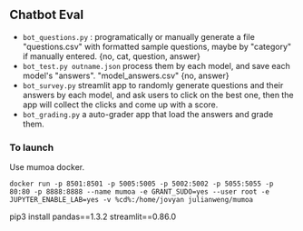 ## Chatbot Eval

- ```bot_questions.py``` : programatically or manually generate a file "questions.csv" with formatted sample questions, maybe by "category" if manually entered.  {no, cat, question, answer}
- ```bot_test.py outname.json``` process them by each model, and save each model's "answers". "model_answers.csv" {no, answer}
- ```bot_survey.py``` streamlit app to randomly generate questions and their answers by each model, and ask users to click on the best one, then the app will collect the clicks and come up with a score.
- ```bot_grading.py``` a auto-grader app that load the answers and grade them.

### To launch
Use mumoa docker.

    docker run -p 8501:8501 -p 5005:5005 -p 5002:5002 -p 5055:5055 -p 80:80 -p 8888:8888 --name mumoa -e GRANT_SUDO=yes --user root -e JUPYTER_ENABLE_LAB=yes -v %cd%:/home/jovyan julianweng/mumoa

pip3 install pandas==1.3.2 streamlit==0.86.0